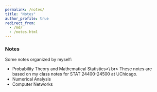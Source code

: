 ```yaml
---
permalink: /notes/
title: "Notes"
author_profile: true
redirect_from: 
  - /md/
  - /notes.html
---
```


### Notes
Some notes organized by myself:
* Probability Theory and Mathematical Statistics<\ br>
  These notes are based on my class notes for STAT 24400-24500 at UChicago.
* Numerical Analysis
* Computer Networks
